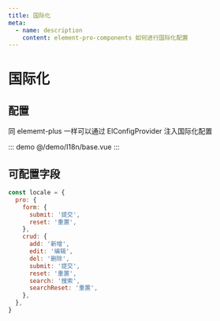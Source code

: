 ```yaml
---
title: 国际化
meta:
  - name: description
    content: element-pro-components 如何进行国际化配置
---
```


# 国际化

## 配置

同 elememt-plus 一样可以通过 ElConfigProvider 注入国际化配置

::: demo
@/demo/I18n/base.vue
:::

## 可配置字段

```js
const locale = {
  pro: {
    form: {
      submit: '提交',
      reset: '重置',
    },
    crud: {
      add: '新增',
      edit: '编辑',
      del: '删除',
      submit: '提交',
      reset: '重置',
      search: '搜索',
      searchReset: '重置',
    },
  },
}
```
